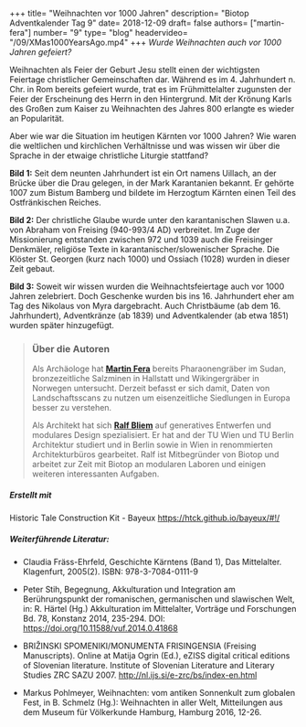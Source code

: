 +++
title= "Weihnachten vor 1000 Jahren"
description= "Biotop Adventkalender Tag 9"
date= 2018-12-09
draft= false
authors= ["martin-fera"]
number= "9"
type= "blog"
headervideo= "/09/XMas1000YearsAgo.mp4"
+++
*Wurde Weihnachten auch vor 1000 Jahren gefeiert?*

Weihnachten als Feier der Geburt Jesu stellt einen der wichtigsten Feiertage christlicher Gemeinschaften dar. Während es im 4. Jahrhundert n. Chr. in Rom bereits gefeiert wurde, trat es im Frühmittelalter zugunsten der Feier der Erscheinung des Herrn in den Hintergrund. Mit der Krönung Karls des Großen zum Kaiser zu Weihnachten des Jahres 800 erlangte es wieder an Popularität.

Aber wie war die Situation im heutigen Kärnten vor 1000 Jahren? Wie waren die weltlichen und kirchlichen Verhältnisse und was wissen wir über die Sprache in der etwaige christliche Liturgie stattfand?

**Bild 1:** Seit dem neunten Jahrhundert ist ein Ort namens Uillach, an der Brücke über die Drau gelegen, in der Mark Karantanien bekannt. Er gehörte 1007 zum Bistum Bamberg und bildete im Herzogtum Kärnten einen Teil des Ostfränkischen Reiches.

**Bild 2:** Der christliche Glaube wurde unter den karantanischen Slawen u.a. von Abraham von Freising (940-993/4 AD) verbreitet. Im Zuge der Missionierung entstanden zwischen 972 und 1039 auch die Freisinger Denkmäler, religiöse Texte in karantanischer/slowenischer Sprache. Die Klöster St. Georgen (kurz nach 1000) und Ossiach (1028) wurden in dieser Zeit gebaut.

**Bild 3:** Soweit wir wissen wurden die Weihnachtsfeiertage auch vor 1000 Jahren zelebriert. Doch Geschenke wurden bis ins 16. Jahrhundert eher am Tag des Nikolaus von Myra dargebracht. Auch Christbäume (ab dem 16. Jahrhundert), Adventkränze (ab 1839) und Adventkalender (ab etwa 1851) wurden später hinzugefügt.

> ### Über die Autoren
> Als Archäologe hat **[Martin Fera](http://biotop.co/de/person/martin-fera/)** bereits Pharaonengräber im Sudan, bronzezeitliche Salzminen in Hallstatt und Wikingergräber in Norwegen untersucht. Derzeit befasst er sich damit, Daten von Landschaftsscans zu nutzen um eisenzeitliche Siedlungen in Europa besser zu verstehen.
>
> Als Architekt hat sich **[Ralf Bliem](http://biotop.co/en/person/ralf-bliem/)** auf generatives Entwerfen und modulares Design spezialisiert. Er hat and der TU Wien und TU Berlin Architektur studiert und in Berlin sowie in Wien in renommierten Architekturbüros gearbeitet. Ralf ist Mitbegründer von Biotop und arbeitet zur Zeit mit Biotop an modularen Laboren und einigen weiteren interessanten Aufgaben.

<!--more-->

##### Erstellt mit
Historic Tale Construction Kit - Bayeux
https://htck.github.io/bayeux/#!/

##### Weiterführende Literatur:

- Claudia Fräss-Ehrfeld, Geschichte Kärntens (Band 1), Das Mittelalter. Klagenfurt, 2005(2). ISBN: 978-3-7084-0111-9

- Peter Stih, Begegnung, Akkulturation und Integration am Berührungspunkt der romanischen, germanischen und slawischen Welt, in: R. Härtel (Hg.)
Akkulturation im Mittelalter, Vorträge und Forschungen Bd. 78, Konstanz 2014, 235-294.
DOI: https://doi.org/10.11588/vuf.2014.0.41868

- BRIŽINSKI SPOMENIKI/MONUMENTA FRISINGENSIA (Freising Manuscripts). Online at Matija Ogrin (Ed.), eZISS digital critical editions of Slovenian literature. Institute of Slovenian Literature and Literary Studies ZRC SAZU 2007.
http://nl.ijs.si/e-zrc/bs/index-en.html

- Markus Pohlmeyer, Weihnachten: vom antiken Sonnenkult zum globalen Fest, in B. Schmelz (Hg.): Weihnachten in aller Welt, Mitteilungen aus dem Museum für Völkerkunde Hamburg, Hamburg 2016, 12-26.

